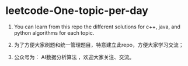 # leetcode-One-topic-per-day
1. You can learn from this repo the different solutions for c++, java, and python algorithms for each topic.

2. 为了方便大家刷题和统一管理题目，特意建立此repo，方便大家学习交流；

3. 公众号为： AI数据分析算法 ，欢迎大家关注、交流。

